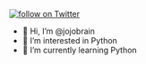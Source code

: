 
  <a href="https://twitter.com/intent/follow?screen_name=jobigbrain">
        <img src="https://img.shields.io/twitter/follow/jobigbrain?style=social&logo=twitter&style=for-the-badge"
            alt="follow on Twitter"></a>


- 👋 Hi, I’m @jojobrain
- 👀 I’m interested in Python
- 🌱 I’m currently learning Python

<!---
jojobrain/captainejojo is a ✨ special ✨ repository because its `README.md` (this file) appears on your GitHub profile.
You can click the Preview link to take a look at your changes.
--->
<script type="text/javascript" src="https://cdnjs.buymeacoffee.com/1.0.0/button.prod.min.js" data-name="bmc-button" data-slug="jojobrain" data-color="#FFDD00" data-emoji="☕"  data-font="Poppins" data-text="Buy me a coffee" data-outline-color="#000000" data-font-color="#000000" data-coffee-color="#ffffff" ></script>
